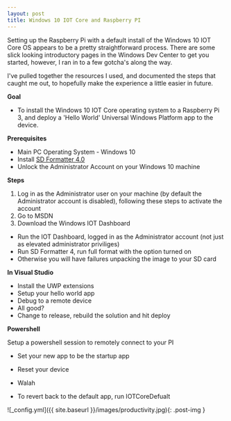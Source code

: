 ```yaml
---
layout: post
title: Windows 10 IOT Core and Raspberry PI
---
```


Setting up the Raspberry Pi with a default install of the Windows 10 IOT Core OS appears to be a pretty straightforward process. There are some slick looking introductory pages in the Windows Dev Center
to get you started, however, I ran in to a few gotcha's along the way. 

I've pulled together the resources I used, and documented the steps that caught me out, to hopefully make the experience a little easier in future. 

**Goal**

* To install the Windows 10 IOT Core operating system to a Raspberry Pi 3, and deploy a 'Hello World' Universal Windows Platform app to the device. 


**Prerequisites**

* Main PC Operating System - Windows 10
* Install <a href="https://www.sdcard.org/downloads/formatter_4/eula_windows/" target="_blank">SD Formatter 4.0</a>
* Unlock the Administrator Account on your Windows 10 machine


**Steps**

1. Log in as the Administrator user on your machine
(by default the Administrator account is disabled), following these steps to activate the account
2. Go to MSDN
3. Download the Windows IOT Dashboard
* Run the IOT Dashboard, logged in as the Administrator account (not just as elevated administrator priviliges)
* Run SD Formatter 4, run full format with the option turned on
* Otherwise you will have failures unpacking the image to your SD card


**In Visual Studio**

* Install the UWP extensions
* Setup your hello world app
* Debug to a remote device
* All good?
* Change to release, rebuild the solution and hit deploy

**Powershell**

Setup a powershell session to remotely connect to your PI

* Set your new app to be the startup app
* Reset your device
* Walah

* To revert back to the default app, run IOTCoreDefualt


![_config.yml]({{ site.baseurl }}/images/productivity.jpg){: .post-img }





